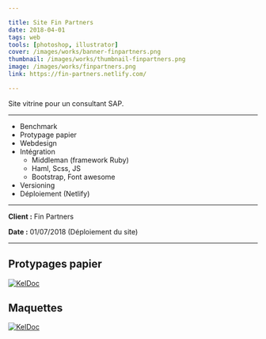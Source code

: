 ```yaml
---

title: Site Fin Partners
date: 2018-04-01
tags: web
tools: [photoshop, illustrator]
cover: /images/works/banner-finpartners.png
thumbnail: /images/works/thumbnail-finpartners.png
image: /images/works/finpartners.png
link: https://fin-partners.netlify.com/

---
```


Site vitrine pour un consultant SAP.

---

- Benchmark
- Protypage papier
- Webdesign
- Intégration
  - Middleman (framework Ruby)
  - Haml, Scss, JS
  - Bootstrap, Font awesome
- Versioning
- Déploiement (Netlify)

---

**Client :** Fin Partners

**Date :** 01/07/2018 (Déploiement du site)

---

## Protypages papier

[![KelDoc](/images/works/draft-finpartners.png)](/images/works/draft-finpartners.png)

## Maquettes

[![KelDoc](/images/works/finpartners.png)](/images/works/finpartners.png)

